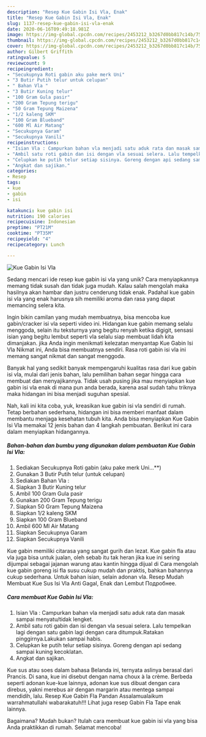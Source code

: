 ```yaml
---
description: "Resep Kue Gabin Isi Vla, Enak"
title: "Resep Kue Gabin Isi Vla, Enak"
slug: 1137-resep-kue-gabin-isi-vla-enak
date: 2020-06-16T09:49:18.981Z
image: https://img-global.cpcdn.com/recipes/2453212_b3267d0bb817c14b/751x532cq70/kue-gabin-isi-vla-foto-resep-utama.jpg
thumbnail: https://img-global.cpcdn.com/recipes/2453212_b3267d0bb817c14b/751x532cq70/kue-gabin-isi-vla-foto-resep-utama.jpg
cover: https://img-global.cpcdn.com/recipes/2453212_b3267d0bb817c14b/751x532cq70/kue-gabin-isi-vla-foto-resep-utama.jpg
author: Gilbert Griffith
ratingvalue: 5
reviewcount: 9
recipeingredient:
- "Secukupnya Roti gabin aku pake merk Uni"
- "3 Butir Putih telur untuk celupan"
- " Bahan Vla "
- "3 Butir Kuning telur"
- "100 Gram Gula pasir"
- "200 Gram Tepung terigu"
- "50 Gram Tepung Maizena"
- "1/2 kaleng SKM"
- "100 Gram Blueband"
- "600 Ml Air Matang"
- "Secukupnya Garam"
- "Secukupnya Vanili"
recipeinstructions:
- "Isian Vla : Campurkan bahan vla menjadi satu aduk rata dan masak sampai menyatu/tidak lengket."
- "Ambil satu roti gabin dan isi dengan vla sesuai selera. Lalu tempelkan lagi dengan satu gabin lagi dengan cara ditumpuk.Ratakan pinggirnya.Lakukan sampai habis."
- "Celupkan ke putih telur setiap sisinya. Goreng dengan api sedang sampai kuning kecoklatan."
- "Angkat dan sajikan."
categories:
- Resep
tags:
- kue
- gabin
- isi

katakunci: kue gabin isi 
nutrition: 190 calories
recipecuisine: Indonesian
preptime: "PT21M"
cooktime: "PT35M"
recipeyield: "4"
recipecategory: Lunch

---
```



![Kue Gabin Isi Vla](https://img-global.cpcdn.com/recipes/2453212_b3267d0bb817c14b/751x532cq70/kue-gabin-isi-vla-foto-resep-utama.jpg)

Sedang mencari ide resep kue gabin isi vla yang unik? Cara menyiapkannya memang tidak susah dan tidak juga mudah. Kalau salah mengolah maka hasilnya akan hambar dan justru cenderung tidak enak. Padahal kue gabin isi vla yang enak harusnya sih memiliki aroma dan rasa yang dapat memancing selera kita.

Ingin bikin camilan yang mudah membuatnya, bisa mencoba kue gabin/cracker isi vla seperti video ini. Hidangan kue gabin memang selalu menggoda, selain itu teksturnya yang begitu renyah ketika digigit, sensasi isian yang begitu lembut seperti vla selalu siap membuat lidah kita dimanjakan. jika Anda ingin menikmati kelezatan menyantap Kue Gabin Isi Vla Nikmat ini, Anda bisa membuatnya sendiri. Rasa roti gabin isi vla ini memang sangat nikmat dan sangat menggoda.

Banyak hal yang sedikit banyak mempengaruhi kualitas rasa dari kue gabin isi vla, mulai dari jenis bahan, lalu pemilihan bahan segar hingga cara membuat dan menyajikannya. Tidak usah pusing jika mau menyiapkan kue gabin isi vla enak di mana pun anda berada, karena asal sudah tahu triknya maka hidangan ini bisa menjadi suguhan spesial.


Nah, kali ini kita coba, yuk, kreasikan kue gabin isi vla sendiri di rumah. Tetap berbahan sederhana, hidangan ini bisa memberi manfaat dalam membantu menjaga kesehatan tubuh kita. Anda bisa menyiapkan Kue Gabin Isi Vla memakai 12 jenis bahan dan 4 langkah pembuatan. Berikut ini cara dalam menyiapkan hidangannya.

<!--inarticleads1-->

##### Bahan-bahan dan bumbu yang digunakan dalam pembuatan Kue Gabin Isi Vla:

1. Sediakan Secukupnya Roti gabin (aku pake merk Uni...**)
1. Gunakan 3 Butir Putih telur (untuk celupan)
1. Sediakan  Bahan Vla :
1. Siapkan 3 Butir Kuning telur
1. Ambil 100 Gram Gula pasir
1. Gunakan 200 Gram Tepung terigu
1. Siapkan 50 Gram Tepung Maizena
1. Siapkan 1/2 kaleng SKM
1. Siapkan 100 Gram Blueband
1. Ambil 600 Ml Air Matang
1. Siapkan Secukupnya Garam
1. Siapkan Secukupnya Vanili


Kue gabin memiliki citarasa yang sangat gurih dan lezat. Kue gabin fla atau vla juga bisa untuk jualan, oleh sebab itu tak heran jika kue ini sering dijumpai sebagai jajanan warung atau kantin hingga dijual di Cara mengolah kue gabin goreng isi fla susu cukup mudah dan praktis, bahkan bahannya cukup sederhana. Untuk bahan isian, selain adonan vla. Resep Mudah Membuat Kue Sus Isi Vla Anti Gagal, Enak dan Lembut Подробнее. 

<!--inarticleads2-->

##### Cara membuat Kue Gabin Isi Vla:

1. Isian Vla : Campurkan bahan vla menjadi satu aduk rata dan masak sampai menyatu/tidak lengket.
1. Ambil satu roti gabin dan isi dengan vla sesuai selera. Lalu tempelkan lagi dengan satu gabin lagi dengan cara ditumpuk.Ratakan pinggirnya.Lakukan sampai habis.
1. Celupkan ke putih telur setiap sisinya. Goreng dengan api sedang sampai kuning kecoklatan.
1. Angkat dan sajikan.


Kue sus atau soes dalam bahasa Belanda ini, ternyata aslinya berasal dari Prancis. Di sana, kue ini disebut dengan nama choux à la crème. Berbeda seperti adonan kue-kue lainnya, adonan kue sus dibuat dengan cara direbus, yakni merebus air dengan margarin atau mentega sampai mendidih, lalu. Resep Kue Gabin Fla Pandan Assalamualaikum warrahmatullahi wabarakatuh!!! Lihat juga resep Gabin Fla Tape enak lainnya. 

Bagaimana? Mudah bukan? Itulah cara membuat kue gabin isi vla yang bisa Anda praktikkan di rumah. Selamat mencoba!
